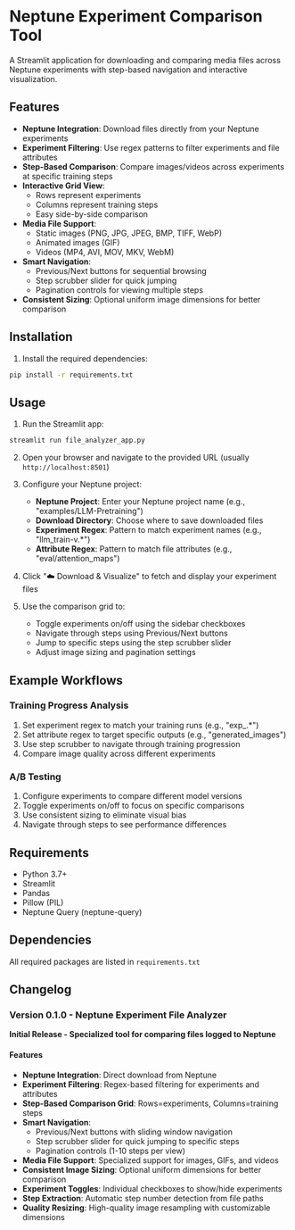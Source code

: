 # Neptune Experiment Comparison Tool

A Streamlit application for downloading and comparing media files across Neptune experiments with step-based navigation and interactive visualization.

## Features

- **Neptune Integration**: Download files directly from your Neptune experiments
- **Experiment Filtering**: Use regex patterns to filter experiments and file attributes
- **Step-Based Comparison**: Compare images/videos across experiments at specific training steps
- **Interactive Grid View**: 
  - Rows represent experiments
  - Columns represent training steps
  - Easy side-by-side comparison
- **Media File Support**: 
  - Static images (PNG, JPG, JPEG, BMP, TIFF, WebP)
  - Animated images (GIF)
  - Videos (MP4, AVI, MOV, MKV, WebM)
- **Smart Navigation**:
  - Previous/Next buttons for sequential browsing
  - Step scrubber slider for quick jumping
  - Pagination controls for viewing multiple steps
- **Consistent Sizing**: Optional uniform image dimensions for better comparison

## Installation

1. Install the required dependencies:
```bash
pip install -r requirements.txt
```

## Usage

1. Run the Streamlit app:
```bash
streamlit run file_analyzer_app.py
```

2. Open your browser and navigate to the provided URL (usually `http://localhost:8501`)

3. Configure your Neptune project:
   - **Neptune Project**: Enter your Neptune project name (e.g., "examples/LLM-Pretraining")
   - **Download Directory**: Choose where to save downloaded files
   - **Experiment Regex**: Pattern to match experiment names (e.g., "llm_train-v.*")
   - **Attribute Regex**: Pattern to match file attributes (e.g., "eval/attention_maps")

4. Click "☁️ Download & Visualize" to fetch and display your experiment files

5. Use the comparison grid to:
   - Toggle experiments on/off using the sidebar checkboxes
   - Navigate through steps using Previous/Next buttons
   - Jump to specific steps using the step scrubber slider
   - Adjust image sizing and pagination settings

## Example Workflows

### Training Progress Analysis
1. Set experiment regex to match your training runs (e.g., "exp_.*")
2. Set attribute regex to target specific outputs (e.g., "generated_images")
3. Use step scrubber to navigate through training progression
4. Compare image quality across different experiments

### A/B Testing
1. Configure experiments to compare different model versions
2. Toggle experiments on/off to focus on specific comparisons
3. Use consistent sizing to eliminate visual bias
4. Navigate through steps to see performance differences

## Requirements

- Python 3.7+
- Streamlit
- Pandas
- Pillow (PIL)
- Neptune Query (neptune-query)

## Dependencies

All required packages are listed in `requirements.txt`

## Changelog

### Version 0.1.0 - Neptune Experiment File Analyzer
**Initial Release - Specialized tool for comparing files logged to Neptune**

#### Features
- **Neptune Integration**: Direct download from Neptune
- **Experiment Filtering**: Regex-based filtering for experiments and attributes
- **Step-Based Comparison Grid**: Rows=experiments, Columns=training steps
- **Smart Navigation**: 
  - Previous/Next buttons with sliding window navigation
  - Step scrubber slider for quick jumping to specific steps
  - Pagination controls (1-10 steps per view)
- **Media File Support**: Specialized support for images, GIFs, and videos
- **Consistent Image Sizing**: Optional uniform dimensions for better comparison
- **Experiment Toggles**: Individual checkboxes to show/hide experiments
- **Step Extraction**: Automatic step number detection from file paths
- **Quality Resizing**: High-quality image resampling with customizable dimensions
